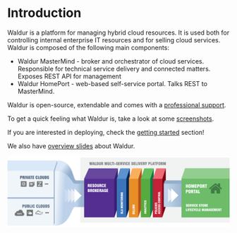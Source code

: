 # Introduction

Waldur is a platform for managing hybrid cloud resources. It is used both for controlling internal enterprise IT resources and
for selling cloud services. Waldur is composed of the following main components:

- Waldur MasterMind - broker and orchestrator of cloud services. Responsible for technical service delivery and
    connected matters. Exposes REST API for management
- Waldur HomePort - web-based self-service portal. Talks REST to MasterMind.

Waldur is open-source, extendable and comes with a [professional support](about/support.md).

To get a quick feeling what Waldur is, take a look at some [screenshots](about/screenshots.md).

If you are interested in deploying, check the [getting started](getting-started.md) section!

We also have [overview slides](https://docs.google.com/presentation/d/1AJWe5Xc31V2Vyl9MiryeHXmJOJNQAu88g_0NbhhblXE/edit?usp=sharing) about Waldur.

![Overview](assets/waldur_overview.png)
